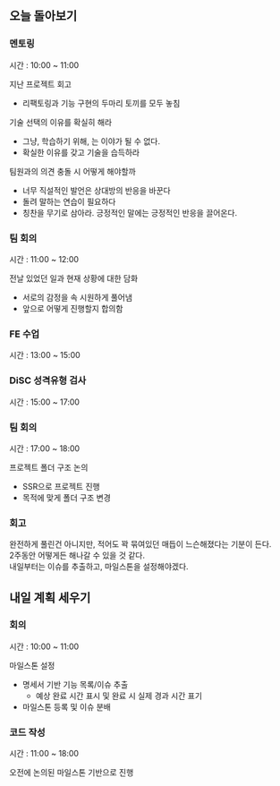 ## 오늘 돌아보기

### 멘토링

시간 : 10:00 ~ 11:00

지난 프로젝트 회고
- 리팩토링과 기능 구현의 두마리 토끼를 모두 놓침

기술 선택의 이유를 확실히 해라
- 그냥, 학습하기 위해, 는 이야가 될 수 없다.
- 확실한 이유를 갖고 기술을 습득하라

팀원과의 의견 충돌 시 어떻게 해야할까
- 너무 직설적인 발언은 상대방의 반응을 바꾼다
- 돌려 말하는 연습이 필요하다
- 칭찬을 무기로 삼아라. 긍정적인 말에는 긍정적인 반응을 끌어온다.

### 팀 회의

시간 : 11:00 ~ 12:00

전날 있었던 일과 현재 상황에 대한 담화
- 서로의 감정을 속 시원하게 풀어냄
- 앞으로 어떻게 진행할지 합의함

### FE 수업

시간 : 13:00 ~ 15:00

### DiSC 성격유형 검사

시간 : 15:00 ~ 17:00

### 팀 회의

시간 : 17:00 ~ 18:00

프로젝트 폴더 구조 논의
- SSR으로 프로젝트 진행
- 목적에 맞게 폴더 구조 변경

### 회고

완전하게 풀린건 아니지만, 적어도 꽉 묶여있던 매듭이 느슨해졌다는 기분이 든다.  
2주동안 어떻게든 해나갈 수 있을 것 같다.  
내일부터는 이슈를 추출하고, 마일스톤을 설정해야겠다.

## 내일 계획 세우기

### 회의

시간 : 10:00 ~ 11:00

마일스톤 설정
- 명세서 기반 기능 목록/이슈 추출
  - 예상 완료 시간 표시 및 완료 시 실제 경과 시간 표기
- 마일스톤 등록 및 이슈 분배

### 코드 작성

시간 : 11:00 ~ 18:00

오전에 논의된 마일스톤 기반으로 진행
